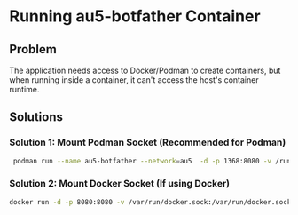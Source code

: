 # Running au5-botfather Container

## Problem

The application needs access to Docker/Podman to create containers, but when running inside a container, it can't access the host's container runtime.

## Solutions

### Solution 1: Mount Podman Socket (Recommended for Podman)

```bash
 podman run --name au5-botfather --network=au5  -d -p 1368:8080 -v /run/podman/podman.sock:/var/run/docker.sock au5-botfather
```

### Solution 2: Mount Docker Socket (If using Docker)

```bash
docker run -d -p 8080:8080 -v /var/run/docker.sock:/var/run/docker.sock au5-botfather
```
